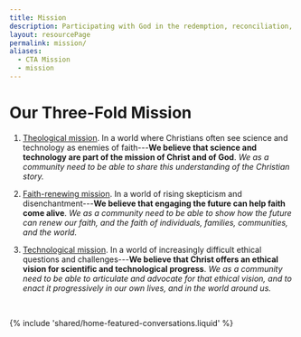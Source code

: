 ```yaml
---
title: Mission
description: Participating with God in the redemption, reconciliation, and renewal of the world.
layout: resourcePage
permalink: mission/
aliases:
  - CTA Mission
  - mission
---
```


# Our Three-Fold Mission

1.  [Theological mission](/mission/theological/). In a world where Christians often see science and technology as enemies of faith---**We believe that science and technology are part of the mission of Christ and of God**. *We as a community need to be able to share this understanding of the Christian story.*

2.  [Faith-renewing mission](/mission/faith/). In a world of rising skepticism and disenchantment---**We believe that engaging the future can help faith come alive**. *We as a community need to be able to show how the future can renew our faith, and the faith of individuals, families, communities, and the world.*

3.  [Technological mission](/mission/technological/). In a world of increasingly difficult ethical questions and challenges---**We believe that Christ offers an ethical vision for scientific and technological progress**. *We as a community need to be able to articulate and advocate for that ethical vision, and to enact it progressively in our own lives, and in the world around us.*

<br>

{% include 'shared/home-featured-conversations.liquid' %}
